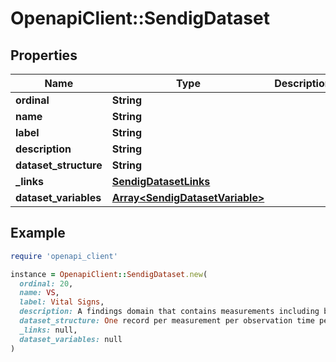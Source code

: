 # OpenapiClient::SendigDataset

## Properties

| Name | Type | Description | Notes |
| ---- | ---- | ----------- | ----- |
| **ordinal** | **String** |  | [optional] |
| **name** | **String** |  | [optional] |
| **label** | **String** |  | [optional] |
| **description** | **String** |  | [optional] |
| **dataset_structure** | **String** |  | [optional] |
| **_links** | [**SendigDatasetLinks**](SendigDatasetLinks.md) |  | [optional] |
| **dataset_variables** | [**Array&lt;SendigDatasetVariable&gt;**](SendigDatasetVariable.md) |  | [optional] |

## Example

```ruby
require 'openapi_client'

instance = OpenapiClient::SendigDataset.new(
  ordinal: 20,
  name: VS,
  label: Vital Signs,
  description: A findings domain that contains measurements including but not limited to blood pressure, temperature, respiration, body surface area, body mass index, height and weight. (Source: CDISC Controlled Terminology, SDOMAIN, C49622, 2018-06-29),
  dataset_structure: One record per measurement per observation time per subject,
  _links: null,
  dataset_variables: null
)
```

